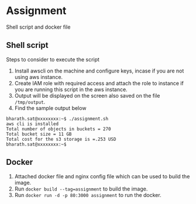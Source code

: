 # Assignment
Shell script and docker file
## Shell script 
Steps to consider to execute the script
1. Install awscli on the machine and configure keys, incase if you are not using aws instance.
2. Create IAM role with required access and attach the role to instance if you are running this script in the aws instance.
3. Output will be displayed on the screen also saved on the file ```/tmp/output```.
4. Find the sample output below
```
bharath.sat@xxxxxxxx:~$ ./assignment.sh
aws cli is installed
Total number of objects in buckets = 270
Total bucket size = 11 GB
Total cost for the s3 storage is =.253 USD
bharath.sat@xxxxxxxx:~$

```


## Docker
1. Attached docker file and nginx config file which can be used to build the image.
2. Run ```docker build --tag=assignment``` to build the image.
3. Run ```docker run -d -p 80:3000 assignment``` to run the docker.
